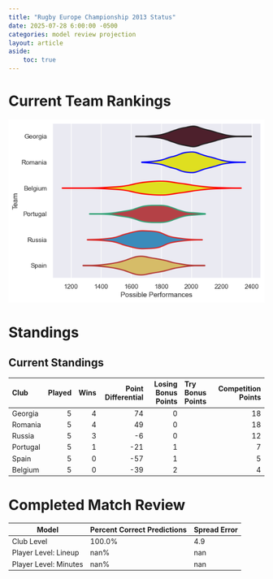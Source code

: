```yaml
---  
title: "Rugby Europe Championship 2013 Status"  
date: 2025-07-28 6:00:00 -0500  
categories: model review projection  
layout: article  
aside:  
    toc: true  
---
```

# Current Team Rankings


![Club Rankings](plots/rankings_Rugby_Europe_Championship_2013.png)
# Standings

## Current Standings


| Club     |   Played |   Wins |   Point Differential |   Losing Bonus Points | Try Bonus Points   |   Competition Points |
|:---------|---------:|-------:|---------------------:|----------------------:|:-------------------|---------------------:|
| Georgia  |        5 |      4 |                   74 |                     0 |                    |                   18 |
| Romania  |        5 |      4 |                   49 |                     0 |                    |                   18 |
| Russia   |        5 |      3 |                   -6 |                     0 |                    |                   12 |
| Portugal |        5 |      1 |                  -21 |                     1 |                    |                    7 |
| Spain    |        5 |      0 |                  -57 |                     1 |                    |                    5 |
| Belgium  |        5 |      0 |                  -39 |                     2 |                    |                    4 |



# Completed Match Review


| Model | Percent Correct Predictions | Spread Error |
| ------ | ------ | ------ |
| Club Level | 100.0% | 4.9 |
| Player Level: Lineup | nan% | nan |
| Player Level: Minutes | nan% | nan |

